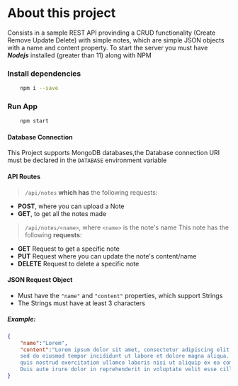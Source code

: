 # About this project
Consists in a sample REST API provinding a CRUD functionality (Create Remove Update Delete) with simple notes, which are simple JSON objects with a name and content property.
To start the server you must have ***Nodejs*** installed (greater than 11) along with NPM

### Install dependencies
```bash
    npm i --save
```
### Run App
```bash
    npm start
```
#### Database Connection
This Project supports MongoDB databases,the Database connection URI must be declared in the `DATABASE` environment variable
#### API Routes
> `/api/notes`    __which has__ the following requests:
* **POST**, where you can upload a Note
* **GET**, to get all the notes made
> `/api/notes/<name>`, where `<name>` is the note's name
> This note has the following **requests**:
* **GET** Request to get a specific note
* **PUT** Request where you can update the note's content/name
* **DELETE** Request to delete a specific note

#### JSON Request Object
* Must have the `"name"` and `"content"` properties, which support Strings
* The Strings must have at least 3 characters
##### Example:
```json
{
    "name":"Lorem",
    "content":"Lorem ipsum dolor sit amet, consectetur adipiscing elit, 
    sed do eiusmod tempor incididunt ut labore et dolore magna aliqua. Ut enim ad minim veniam, 
    quis nostrud exercitation ullamco laboris nisi ut aliquip ex ea commodo consequat. 
    Duis aute irure dolor in reprehenderit in voluptate velit esse cillum dolore eu fugiat nulla pariatur."
}
``` 